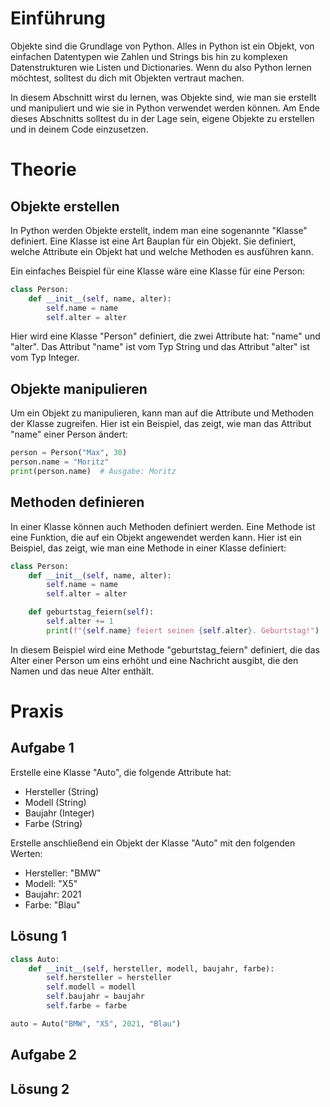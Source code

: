 

# Einführung

Objekte sind die Grundlage von Python. Alles in Python ist ein Objekt, von einfachen Datentypen wie Zahlen und Strings bis hin zu komplexen Datenstrukturen wie Listen und Dictionaries. Wenn du also Python lernen möchtest, solltest du dich mit Objekten vertraut machen.

In diesem Abschnitt wirst du lernen, was Objekte sind, wie man sie erstellt und manipuliert und wie sie in Python verwendet werden können. Am Ende dieses Abschnitts solltest du in der Lage sein, eigene Objekte zu erstellen und in deinem Code einzusetzen.

# Theorie

## Objekte erstellen

In Python werden Objekte erstellt, indem man eine sogenannte "Klasse" definiert. Eine Klasse ist eine Art Bauplan für ein Objekt. Sie definiert, welche Attribute ein Objekt hat und welche Methoden es ausführen kann.

Ein einfaches Beispiel für eine Klasse wäre eine Klasse für eine Person:

```python
class Person:
    def __init__(self, name, alter):
        self.name = name
        self.alter = alter
```

Hier wird eine Klasse "Person" definiert, die zwei Attribute hat: "name" und "alter". Das Attribut "name" ist vom Typ String und das Attribut "alter" ist vom Typ Integer.

## Objekte manipulieren

Um ein Objekt zu manipulieren, kann man auf die Attribute und Methoden der Klasse zugreifen. Hier ist ein Beispiel, das zeigt, wie man das Attribut "name" einer Person ändert:

```python
person = Person("Max", 30)
person.name = "Moritz"
print(person.name)  # Ausgabe: Moritz
```

## Methoden definieren

In einer Klasse können auch Methoden definiert werden. Eine Methode ist eine Funktion, die auf ein Objekt angewendet werden kann. Hier ist ein Beispiel, das zeigt, wie man eine Methode in einer Klasse definiert:

```python
class Person:
    def __init__(self, name, alter):
        self.name = name
        self.alter = alter

    def geburtstag_feiern(self):
        self.alter += 1
        print(f"{self.name} feiert seinen {self.alter}. Geburtstag!")
```

In diesem Beispiel wird eine Methode "geburtstag_feiern" definiert, die das Alter einer Person um eins erhöht und eine Nachricht ausgibt, die den Namen und das neue Alter enthält.

# Praxis

## Aufgabe 1

Erstelle eine Klasse "Auto", die folgende Attribute hat:

- Hersteller (String)
- Modell (String)
- Baujahr (Integer)
- Farbe (String)

Erstelle anschließend ein Objekt der Klasse "Auto" mit den folgenden Werten:

- Hersteller: "BMW"
- Modell: "X5"
- Baujahr: 2021
- Farbe: "Blau"

## Lösung 1

```python
class Auto:
    def __init__(self, hersteller, modell, baujahr, farbe):
        self.hersteller = hersteller
        self.modell = modell
        self.baujahr = baujahr
        self.farbe = farbe

auto = Auto("BMW", "X5", 2021, "Blau")
```

## Aufgabe 2



## Lösung 2
